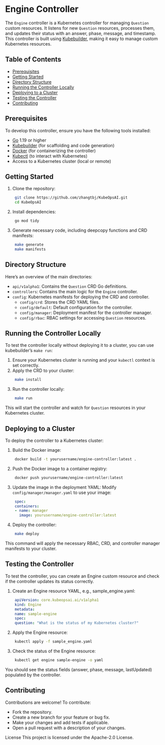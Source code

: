 # Engine Controller

The `Engine` controller is a Kubernetes controller for managing `Question` custom resources. It listens for new `Question` resources, processes them, and updates their status with an answer, phase, message, and timestamp. This controller is built using [Kubebuilder](https://book.kubebuilder.io/), making it easy to manage custom Kubernetes resources.

## Table of Contents
- [Prerequisites](#prerequisites)
- [Getting Started](#getting-started)
- [Directory Structure](#directory-structure)
- [Running the Controller Locally](#running-the-controller-locally)
- [Deploying to a Cluster](#deploying-to-a-cluster)
- [Testing the Controller](#testing-the-controller)
- [Contributing](#contributing)

## Prerequisites
To develop this controller, ensure you have the following tools installed:
- [Go](https://golang.org/doc/install) 1.19 or higher
- [Kubebuilder](https://book.kubebuilder.io/quick-start.html#installation) (for scaffolding and code generation)
- [Docker](https://docs.docker.com/get-docker/) (for containerizing the controller)
- [Kubectl](https://kubernetes.io/docs/tasks/tools/) (to interact with Kubernetes)
- Access to a Kubernetes cluster (local or remote)

## Getting Started
1. Clone the repository:
   ```bash
    git clone https://github.com/zhangtbj/KubeOpsAI.git
    cd KubeOpsAI
   ```

2. Install dependencies:
   ```bash
    go mod tidy
   ```

3. Generate necessary code, including deepcopy functions and CRD manifests:
   ```bash
    make generate
    make manifests
   ```

## Directory Structure

Here’s an overview of the main directories:
- `api/v1alpha1`: Contains the `Question` CRD Go definitions.
- `controllers`: Contains the main logic for the `Engine` controller.
- `config`: Kubernetes manifests for deploying the CRD and controller. 
  - `config/crd`: Stores the CRD YAML files.
  - `config/default`: Default configuration for the controller.
  - `config/manager`: Deployment manifest for the controller manager.
  - `config/rbac`: RBAC settings for accessing `Question` resources.

## Running the Controller Locally

To test the controller locally without deploying it to a cluster, you can use kubebuilder’s `make run`:

1. Ensure your Kubernetes cluster is running and your `kubectl` context is set correctly.
2. Apply the CRD to your cluster:
   ```bash
    make install
   ```
3. Run the controller locally:
   ```bash
    make run
   ```
This will start the controller and watch for `Question` resources in your Kubernetes cluster.

## Deploying to a Cluster

To deploy the controller to a Kubernetes cluster:

1. Build the Docker image:
   ```bash
    docker build -t yourusername/engine-controller:latest .
   ```
2. Push the Docker image to a container registry:
   ```bash
    docker push yourusername/engine-controller:latest
   ```
3. Update the image in the deployment YAML: Modify `config/manager/manager.yaml` to use your image:
   ```yaml
    spec:
    containers:
    - name: manager
      image: yourusername/engine-controller:latest
   ```
4. Deploy the controller:
   ```bash
    make deploy
   ```
This command will apply the necessary RBAC, CRD, and controller manager manifests to your cluster.

## Testing the Controller

To test the controller, you can create an Engine custom resource and check if the controller updates its status correctly.

1. Create an Engine resource YAML, e.g., sample_engine.yaml:
   ```yaml
    apiVersion: core.kubeopsai.ai/v1alpha1
    kind: Engine
    metadata:
    name: sample-engine
    spec:
    question: "What is the status of my Kubernetes cluster?"
   ```

2. Apply the Engine resource:
   ```bash
    kubectl apply -f sample_engine.yaml
   ```
3. Check the status of the Engine resource:
   ```bash
    kubectl get engine sample-engine -o yaml
   ```
You should see the status fields (answer, phase, message, lastUpdated) populated by the controller.

## Contributing

Contributions are welcome! To contribute:

- Fork the repository.
- Create a new branch for your feature or bug fix.
- Make your changes and add tests if applicable.
- Open a pull request with a description of your changes.

License
This project is licensed under the Apache-2.0 License.
